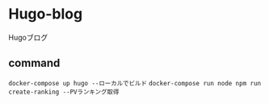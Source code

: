 # Hugo-blog
Hugoブログ

## command
`docker-compose up hugo --ローカルでビルド` 
`docker-compose run node npm run create-ranking --PVランキング取得`